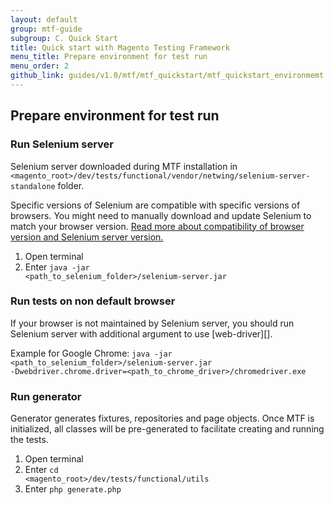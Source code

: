 ```yaml
---
layout: default
group: mtf-guide
subgroup: C. Quick Start
title: Quick start with Magento Testing Framework
menu_title: Prepare environment for test run
menu_order: 2
github_link: guides/v1.0/mtf/mtf_quickstart/mtf_quickstart_environmemt.md
---
```

<h2 id="mtf_quickstart_config">Prepare environment for test run</h2>

<h3 id="mtf_quickstart_env_selenium">Run Selenium server</h3>
Selenium server downloaded during MTF installation in <code>&lt;magento_root&gt;/dev/tests/functional/vendor/netwing/selenium-server-standalone</code> folder.

<div class="bs-callout bs-callout-info" id="info">
  <p>Specific versions of Selenium are compatible with specific versions of browsers. You might need to manually download and update Selenium to match your browser version. <a href="http://docs.seleniumhq.org/about/platforms.jsp">Read more about compatibility of browser version and Selenium server version.</a></p>
</div>

1.    Open terminal
1.    Enter <code>java -jar <path_to_selenium_folder>/selenium-server.jar</code>

<h3 id="mtf_quickstart_env_selenium-non-def">Run tests on non default browser</h3>        
If your browser is not maintained by Selenium server, you should run Selenium server with additional argument to use [web-driver][].

Example for Google Chrome:
<code>java -jar <path_to_selenium_folder>/selenium-server.jar -Dwebdriver.chrome.driver=<path_to_chrome_driver>/chromedriver.exe</code>

<h3 id="mtf_quickstart_env_generator">Run generator</h3>

Generator generates fixtures, repositories and page objects. Once MTF is initialized, all classes will be pre-generated to facilitate creating and running the tests.

1.    Open terminal
1.    Enter <code>cd &lt;magento_root&gt;/dev/tests/functional/utils</code>
1.    Enter <code>php generate.php</code>



[web-driver]: http://docs.seleniumhq.org/about/platforms.jsp